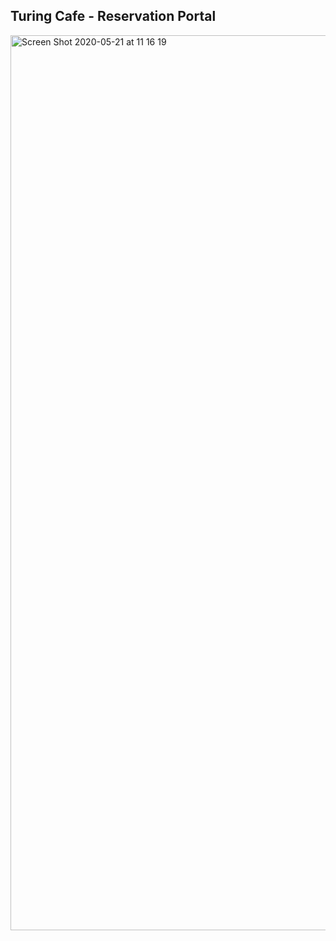 ## Turing Cafe - Reservation Portal

<img width="1432" alt="Screen Shot 2020-05-21 at 11 16 19" src="https://user-images.githubusercontent.com/57964291/82586373-acfc5e80-9b54-11ea-9b59-5df94620b140.png">




